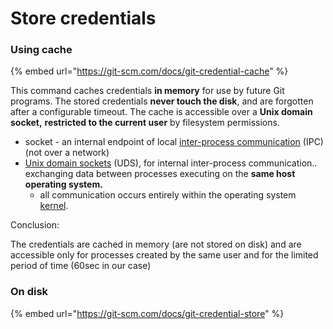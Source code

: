 # Store credentials

### Using cache

{% embed url="https://git-scm.com/docs/git-credential-cache" %}

This command caches credentials **in memory** for use by future Git programs. The stored credentials **never touch the disk**, and are forgotten after a configurable timeout. The cache is accessible over a **Unix domain socket,** **restricted to the current user** by filesystem permissions.

* socket -  an internal endpoint of local [inter-process communication](https://en.wikipedia.org/wiki/Inter-process_communication) \(IPC\) \(not over a network\)
* [Unix domain sockets](https://en.wikipedia.org/wiki/Unix_domain_socket) \(UDS\), for internal inter-process communication.. exchanging data between processes executing on the **same host operating system.**
  * all communication occurs entirely within the operating system [kernel](https://en.wikipedia.org/wiki/Kernel_%28operating_system%29).

Conclusion: 

The credentials are cached in memory \(are not stored on disk\) and are accessible only for processes created by the same user and for the limited period of time \(60sec in our case\)

### On disk 

{% embed url="https://git-scm.com/docs/git-credential-store" %}





